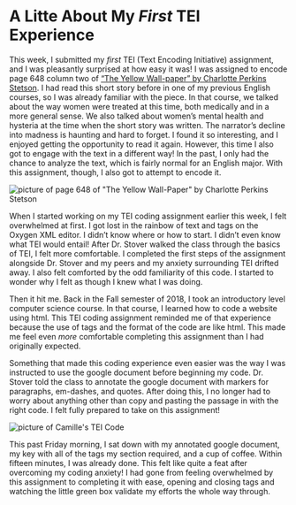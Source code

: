 # A Litte About My _First_ TEI Experience

This week, I submitted my _first_ TEI (Text Encoding Initiative) assignment, and I was pleasantly surprised at how easy it was! I was assigned to encode page 648 column two of [“The Yellow Wall-paper” by Charlotte Perkins Stetson](https://www.nlm.nih.gov/exhibition/theliteratureofprescription/exhibitionAssets/digitalDocs/The-Yellow-Wall-Paper.pdf). I had read this short story before in one of my previous English courses, so I was already familiar with the piece. In that course, we talked about the way women were treated at this time, both medically and in a more general sense. We also talked about women’s mental health and hysteria at the time when the short story was written. The narrator’s decline into madness is haunting and hard to forget. I found it so interesting, and I enjoyed getting the opportunity to read it again. However, this time I also got to engage with the text in a different way! In the past, I only had the chance to analyze the text, which is fairly normal for an English major. With this assignment, though, I also got to attempt to encode it.

![picture of page 648 of "The Yellow Wall-Paper" by Charlotte Perkins Stetson](https://camzkaiser.github.io/camzkaiser/images/yellowwallpaper.jpg)

When I started working on my TEI coding assignment earlier this week, I felt overwhelmed at first. I got lost in the rainbow of text and tags on the Oxygen XML editor. I didn’t know where or how to start. I didn’t even know what TEI would entail! After Dr. Stover walked the class through the basics of TEI, I felt more comfortable. I completed the first steps of the assignment alongside Dr. Stover and my peers and my anxiety surrounding TEI drifted away. I also felt comforted by the odd familiarity of this code. I started to wonder why I felt as though I knew what I was doing.

Then it hit me. Back in the Fall semester of 2018, I took an introductory level computer science course. In that course, I learned how to code a website using html. This TEI coding assignment reminded me of that experience because the use of tags and the format of the code are like html. This made me feel even _more_ comfortable completing this assignment than I had originally expected.

Something that made this coding experience even easier was the way I was instructed to use the google document before beginning my code. Dr. Stover told the class to annotate the google document with markers for paragraphs, em-dashes, and quotes. After doing this, I no longer had to worry about anything other than copy and pasting the passage in with the right code. I felt fully prepared to take on this assignment!

![picture of Camille's TEI Code](https://camzkaiser.github.io/camzkaiser/images/oxygenscreenschot.jpg)

This past Friday morning, I sat down with my annotated google document, my key with all of the tags my section required, and a cup of coffee. Within fifteen minutes, I was already done. This felt like quite a feat after overcoming my coding anxiety! I had gone from feeling overwhelmed by this assignment to completing it with ease, opening and closing tags and watching the little green box validate my efforts the whole way through.

